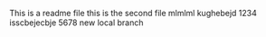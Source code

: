 This is a readme file
this is the second file 
mlmlml
kughebejd
1234
isscbejecbje 
5678
new local branch 
